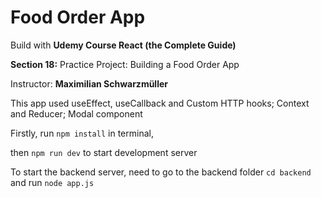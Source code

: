# Food Order App

Build with **Udemy Course React (the Complete Guide)**

**Section 18:** Practice Project: Building a Food Order App

Instructor: **Maximilian Schwarzmüller**

This app used useEffect, useCallback and Custom HTTP hooks; Context and Reducer; Modal component

Firstly, run `npm install` in terminal,

then `npm run dev` to start development server

To start the backend server, need to go to the backend folder `cd backend` and run `node app.js`
